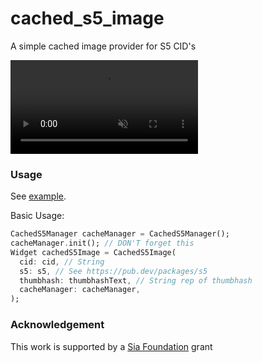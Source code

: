 # cached_s5_image

A simple cached image provider for S5 CID's

<video autoplay loop muted>
  <source src="static/demo.mp4" type="video/mp4">
</video>

### Usage

See [example](example/lib/main.dart).

Basic Usage:

```dart
CachedS5Manager cacheManager = CachedS5Manager();
cacheManager.init(); // DON'T forget this
Widget cachedS5Image = CachedS5Image(
  cid: cid, // String
  s5: s5, // See https://pub.dev/packages/s5
  thumbhash: thumbhashText, // String rep of thumbhash
  cacheManager: cacheManager,
);
```

### Acknowledgement

This work is supported by a [Sia Foundation](https://sia.tech/) grant
